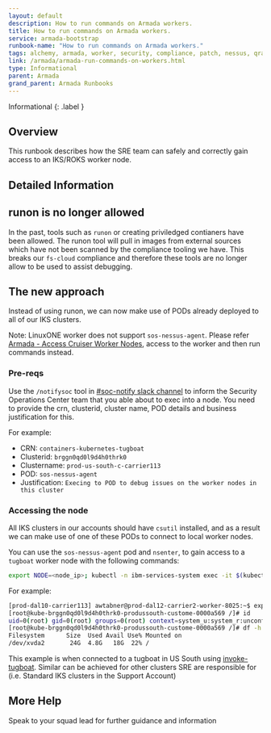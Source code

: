 ```yaml
---
layout: default
description: How to run commands on Armada workers.
title: How to run commands on Armada workers.
service: armada-bootstrap
runbook-name: "How to run commands on Armada workers."
tags: alchemy, armada, worker, security, compliance, patch, nessus, qradar, health, check, healthcheck
link: /armada/armada-run-commands-on-workers.html
type: Informational
parent: Armada
grand_parent: Armada Runbooks
---
```


Informational
{: .label }

## Overview
This runbook describes how the SRE team can safely and correctly gain access to an IKS/ROKS worker node.

## Detailed Information

## runon is no longer allowed

In the past, tools such as `runon` or creating priviledged contianers have been allowed.  The runon tool will pull in images from external sources which have not been scanned by the compliance tooling we have.  This breaks our `fs-cloud` compliance and therefore these tools are no longer allow to be used to assist debugging.


## The new approach

Instead of using runon, we can now make use of PODs already deployed to all of our IKS clusters.

Note: LinuxONE worker does not support `sos-nessus-agent`. Please refer [Armada - Access Cruiser Worker Nodes](https://pages.github.ibm.com/alchemy-conductors/documentation-pages/docs/runbooks/armada/armada-cruiser-worker-access.html), access to the worker and then run commands instead.

### Pre-reqs

Use the `/notifysoc` tool in [#soc-notify slack channel](https://ibm-argonauts.slack.com/archives/C4BHPCX89) to inform the Security Operations Center team that you able about to exec into a node.
You need to provide the crn, clusterid, cluster name, POD details and business justification for this.

For example:

- CRN: `containers-kubernetes-tugboat`
- Clusterid: `brggn0qd0l9d4h0thrk0`
- Clustername: `prod-us-south-c-carrier113`
- POD: `sos-nessus-agent`
- Justification: `Execing to POD to debug issues on the worker nodes in this cluster`

### Accessing the node

All IKS clusters in our accounts should have `csutil` installed, and as a result we can make use of one of these PODs to connect to local worker nodes.

You can use the `sos-nessus-agent` pod and `nsenter`, to gain access to a `tugboat` worker node with the following commands:

```bash
export NODE=<node_ip>; kubectl -n ibm-services-system exec -it $(kubectl describe node $NODE|grep sos-nessus-agent|awk '{print $2}') -- nsenter -t 1 -m -u -i -n -p bash
```

For example:

```bash
[prod-dal10-carrier113] awtabner@prod-dal12-carrier2-worker-8025:~$ export NODE=10.208.88.227; kubectl -n ibm-services-system exec -it $(kubectl describe node $NODE|grep sos-nessus|awk '{print $2}') -- nsenter -t 1 -m -u -i -n -p bash
[root@kube-brggn0qd0l9d4h0thrk0-produssouth-custome-0000a569 /]# id
uid=0(root) gid=0(root) groups=0(root) context=system_u:system_r:unconfined_service_t:s0
[root@kube-brggn0qd0l9d4h0thrk0-produssouth-custome-0000a569 /]# df -h /
Filesystem      Size  Used Avail Use% Mounted on
/dev/xvda2       24G  4.8G   18G  22% /
```

This example is when connected to a tugboat in US South using [invoke-tugboat](./armada-tugboats.html).  Similar can be achieved for other clusters SRE are responsible for (i.e. Standard IKS clusters in the Support Account)

## More Help
Speak to your squad lead for further guidance and information


